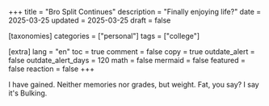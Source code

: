 +++
title = "Bro Split Continues"
description = "Finally enjoying life?"
date = 2025-03-25
updated = 2025-03-25
draft = false

[taxonomies]
categories = ["personal"]
tags = ["college"]

[extra]
lang = "en"
toc = true
comment = false
copy = true
outdate_alert = false
outdate_alert_days = 120
math = false
mermaid = false
featured = false
reaction = false
+++

I have gained. Neither memories nor grades, but weight. Fat, you say? I say it's Bulking.

